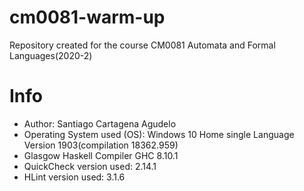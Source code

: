 # cm0081-warm-up
Repository created for the course  CM0081 Automata and Formal Languages(2020-2)

# Info
- Author: Santiago Cartagena Agudelo
- Operating System used (OS): Windows 10 Home single Language Version 1903(compilation 18362.959)
- Glasgow Haskell Compiler GHC 8.10.1
- QuickCheck version used: 2.14.1
- HLint version used: 3.1.6
